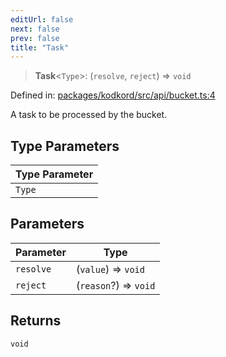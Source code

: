 ```yaml
---
editUrl: false
next: false
prev: false
title: "Task"
---
```


> **Task**\<`Type`\>: (`resolve`, `reject`) => `void`

Defined in: [packages/kodkord/src/api/bucket.ts:4](https://github.com/KingsBeCattz/Kodkord/blob/5983eab654eb4f3b9082e138abddc2d7f9dac808/packages/kodkord/src/api/bucket.ts#L4)

A task to be processed by the bucket.

## Type Parameters

| Type Parameter |
| ------ |
| `Type` |

## Parameters

| Parameter | Type |
| ------ | ------ |
| `resolve` | (`value`) => `void` |
| `reject` | (`reason`?) => `void` |

## Returns

`void`
